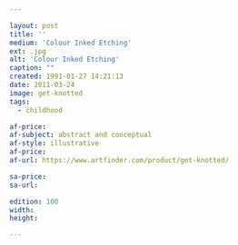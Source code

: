 ```yaml
---

layout: post
title: ''
medium: 'Colour Inked Etching'
ext: .jpg
alt: 'Colour Inked Etching'
caption: ""
created: 1991-01-27 14:21:13
date: 2011-03-24
image: get-knotted
tags:
  - childhood

af-price:
af-subject: abstract and conceptual
af-style: illustrative
af-price:
af-url: https://www.artfinder.com/product/get-knotted/

sa-price:
sa-url:

edition: 100
width:
height:

---
```


